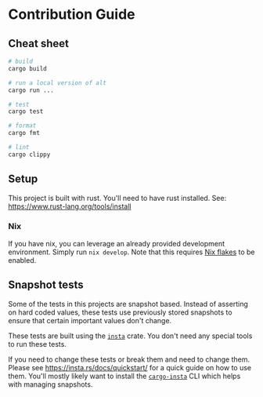 # Contribution Guide

## Cheat sheet

```sh
# build
cargo build

# run a local version of alt
cargo run ...

# test
cargo test

# format
cargo fmt

# lint
cargo clippy
```

## Setup

This project is built with rust. You'll need to have rust installed.
See: <https://www.rust-lang.org/tools/install>

### Nix

If you have nix, you can leverage an already provided development environment.
Simply run `nix develop`. Note that this requires
[Nix flakes](https://nixos.wiki/wiki/Flakes) to be enabled.

## Snapshot tests

Some of the tests in this projects are snapshot based. Instead of asserting on
hard coded values, these tests use previously stored snapshots to ensure that
certain important values don't change.

These tests are built using the [`insta`](https://crates.io/crates/insta) crate.
You don't need any special tools to run these tests.

If you need to change these tests or break them and need to change them. Please
see <https://insta.rs/docs/quickstart/> for a quick guide on how to use them.
You'll mostly likely want to install the
[`cargo-insta`](https://crates.io/crates/cargo-insta) CLI which helps with
managing snapshots.
